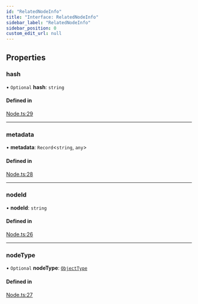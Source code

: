 ```yaml
---
id: "RelatedNodeInfo"
title: "Interface: RelatedNodeInfo"
sidebar_label: "RelatedNodeInfo"
sidebar_position: 0
custom_edit_url: null
---
```


## Properties

### hash

• `Optional` **hash**: `string`

#### Defined in

[Node.ts:29](https://github.com/run-llama/LlamaIndexTS/blob/02d9bb0/packages/core/src/Node.ts#L29)

___

### metadata

• **metadata**: `Record`<`string`, `any`\>

#### Defined in

[Node.ts:28](https://github.com/run-llama/LlamaIndexTS/blob/02d9bb0/packages/core/src/Node.ts#L28)

___

### nodeId

• **nodeId**: `string`

#### Defined in

[Node.ts:26](https://github.com/run-llama/LlamaIndexTS/blob/02d9bb0/packages/core/src/Node.ts#L26)

___

### nodeType

• `Optional` **nodeType**: [`ObjectType`](../enums/ObjectType.md)

#### Defined in

[Node.ts:27](https://github.com/run-llama/LlamaIndexTS/blob/02d9bb0/packages/core/src/Node.ts#L27)
